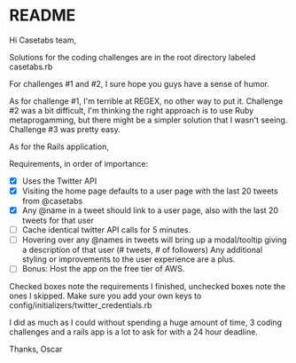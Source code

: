 # README

Hi Casetabs team,

Solutions for the coding challenges are in the root directory labeled casetabs.rb

For challenges #1 and #2, I sure hope you guys have a sense of humor.

As for challenge #1, I'm terrible at REGEX, no other way to put it.
Challenge #2 was a bit difficult, I'm thinking the right approach is to use Ruby metaprogamming, but there might be a simpler solution that I wasn't seeing.
Challenge #3 was pretty easy.

As for the Rails application,

Requirements, in order of importance:

- [x] Uses the Twitter API
- [x] Visiting the home page defaults to a user page with the last 20 tweets from @casetabs
- [x] Any @name in a tweet should link to a user page, also with the last 20 tweets for that user
- [ ] Cache identical twitter API calls for 5 minutes.
- [ ] Hovering over any @names in tweets will bring up a modal/tooltip giving a description of that user (# tweets, # of followers)
Any additional styling or improvements to the user experience are a plus.
- [ ] Bonus: Host the app on the free tier of AWS.

Checked boxes note the requirements I finished, unchecked boxes note the ones I skipped. Make sure you add your own keys to config/initializers/twitter_credentials.rb

I did as much as I could without spending a huge amount of time, 3 coding challenges and a rails app is a lot to ask for with a 24 hour deadline.

Thanks,
Oscar